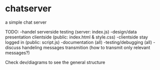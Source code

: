 # chatserver
a simple chat server

TODO:
-handel serverside testing (server: index.js)
-design/data presentation clientside (public: index.html & style.css)
-clientside stay logged in (public: script.js)
-documentation (all)
-testing/debugging (all)
-discuss handeling messages transmition (how to transmit only relevant messages?)

Check dev/diagrams to see the general structure